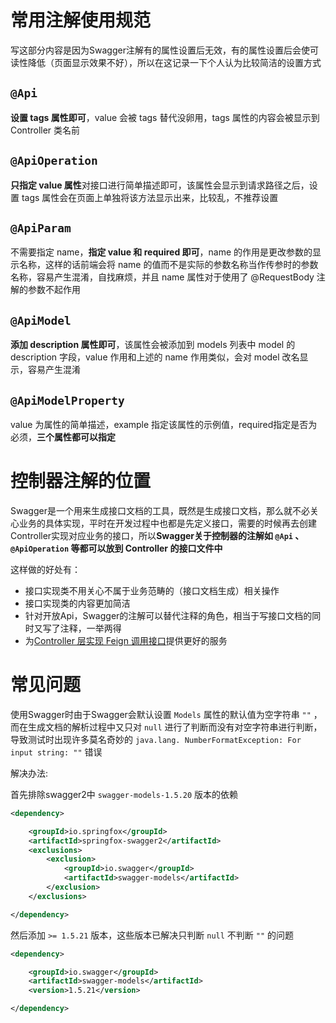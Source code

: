 # 常用注解使用规范

写这部分内容是因为Swagger注解有的属性设置后无效，有的属性设置后会使可读性降低（页面显示效果不好），所以在这记录一下个人认为比较简洁的设置方式

## `@Api`

**设置 tags 属性即可**，value 会被 tags 替代没卵用，tags 属性的内容会被显示到 Controller 类名前

## `@ApiOperation`

**只指定 value 属性**对接口进行简单描述即可，该属性会显示到请求路径之后，设置 tags 属性会在页面上单独将该方法显示出来，比较乱，不推荐设置

## `@ApiParam`

不需要指定 name，**指定 value 和 required 即可**，name 的作用是更改参数的显示名称，这样的话前端会将 name 的值而不是实际的参数名称当作传参时的参数名称，容易产生混淆，自找麻烦，并且 name 属性对于使用了 @RequestBody 注解的参数不起作用

## `@ApiModel`

**添加 description 属性即可**，该属性会被添加到 models 列表中 model 的 description 字段，value 作用和上述的 name 作用类似，会对 model 改名显示，容易产生混淆

## `@ApiModelProperty`

value 为属性的简单描述，example 指定该属性的示例值，required指定是否为必须，**三个属性都可以指定**

# 控制器注解的位置

Swagger是一个用来生成接口文档的工具，既然是生成接口文档，那么就不必关心业务的具体实现，平时在开发过程中也都是先定义接口，需要的时候再去创建Controller实现对应业务的接口，所以**Swagger关于控制器的注解如 `@Api` 、 `@ApiOperation` 等都可以放到 Controller 的接口文件中**

这样做的好处有：

* 接口实现类不用关心不属于业务范畴的（接口文档生成）相关操作
* 接口实现类的内容更加简洁
* 针对开放Api，Swagger的注解可以替代注释的角色，相当于写接口文档的同时又写了注释，一举两得
* 为[Controller 层实现 Feign 调用接口](https://www.cnblogs.com/lwh147/p/15167380.html)提供更好的服务
 

# 常见问题

使用Swagger时由于Swagger会默认设置 `Models` 属性的默认值为空字符串 `""` ，而在生成文档的解析过程中又只对 `null`
进行了判断而没有对空字符串进行判断，导致测试时出现许多莫名奇妙的 `java.lang. NumberFormatException: For input string: ""` 错误

解决办法:

首先排除swagger2中 `swagger-models-1.5.20` 版本的依赖

```xml
<dependency>

    <groupId>io.springfox</groupId>
    <artifactId>springfox-swagger2</artifactId>
    <exclusions>
        <exclusion>
            <groupId>io.swagger</groupId>
            <artifactId>swagger-models</artifactId>
        </exclusion>
    </exclusions>

</dependency>
```

然后添加 `>= 1.5.21` 版本，这些版本已解决只判断 `null` 不判断 `""` 的问题

```xml
<dependency>

    <groupId>io.swagger</groupId>
    <artifactId>swagger-models</artifactId>
    <version>1.5.21</version>

</dependency>
```
